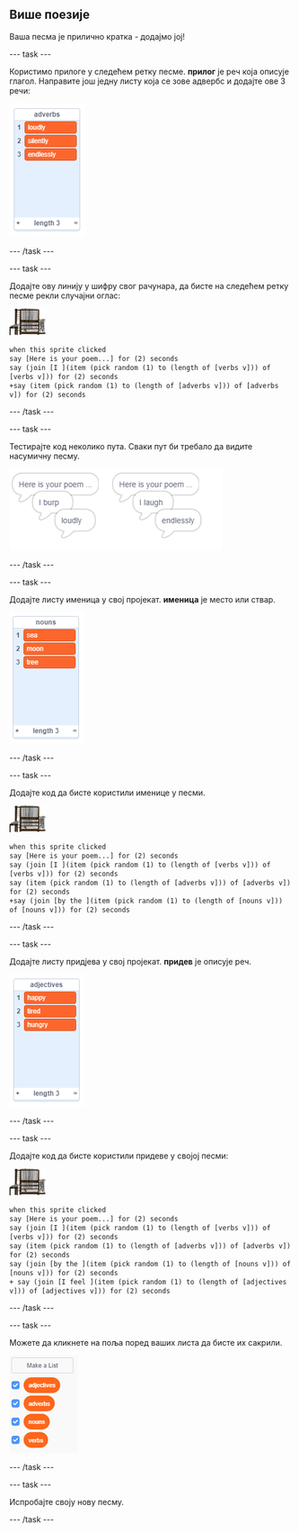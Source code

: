## Више поезије

Ваша песма је прилично кратка - додајмо јој!

\--- task \---

Користимо прилоге у следећем ретку песме. **прилог** је реч која описује глагол. Направите још једну листу која се зове адвербс и додајте ове 3 речи:

![листајте са речима гласно, тихо, бескрајно](images/poetry-adverbs.png)

\--- /task \---

\--- task \---

Додајте ову линију у шифру свог рачунара, да бисте на следећем ретку песме рекли случајни оглас:

![рачунарски сприте](images/computer-sprite.png)

```blocks3
when this sprite clicked
say [Here is your poem...] for (2) seconds
say (join [I ](item (pick random (1) to (length of [verbs v])) of [verbs v])) for (2) seconds
+say (item (pick random (1) to (length of [adverbs v])) of [adverbs v]) for (2) seconds
```

\--- /task \---

\--- task \---

Тестирајте код неколико пута. Сваки пут би требало да видите насумичну песму.

![насумични мјехурићи говора са присловима](images/poetry-adverb-test.png)

\--- /task \---

\--- task \---

Додајте листу именица у свој пројекат. **именица** је место или ствар.

![листа именица са речима море, месец, дрво](images/poetry-nouns.png)

\--- /task \---

\--- task \---

Додајте код да бисте користили именице у песми.

![рачунарски сприте](images/computer-sprite.png)

```blocks3
when this sprite clicked
say [Here is your poem...] for (2) seconds
say (join [I ](item (pick random (1) to (length of [verbs v])) of [verbs v])) for (2) seconds
say (item (pick random (1) to (length of [adverbs v])) of [adverbs v]) for (2) seconds
+say (join [by the ](item (pick random (1) to (length of [nouns v])) of [nouns v])) for (2) seconds
```

\--- /task \---

\--- task \---

Додајте листу придјева у свој пројекат. **придев** је описује реч.

![списак придевних речи сретан, уморан, гладан](images/poetry-adjectives.png)

\--- /task \---

\--- task \---

Додајте код да бисте користили придеве у својој песми:

![рачунарски сприте](images/computer-sprite.png)

```blocks3
when this sprite clicked
say [Here is your poem...] for (2) seconds
say (join [I ](item (pick random (1) to (length of [verbs v])) of [verbs v])) for (2) seconds
say (item (pick random (1) to (length of [adverbs v])) of [adverbs v]) for (2) seconds
say (join [by the ](item (pick random (1) to (length of [nouns v])) of [nouns v])) for (2) seconds
+ say (join [I feel ](item (pick random (1) to (length of [adjectives v])) of [adjectives v])) for (2) seconds
```

\--- /task \---

\--- task \---

Можете да кликнете на поља поред ваших листа да бисте их сакрили.

![навести променљиве са одабраним пољима](images/poetry-lists-tick.png)

\--- /task \---

\--- task \---

Испробајте своју нову песму.

\--- /task \---